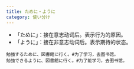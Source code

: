 ```yaml
---
title: ために・ように
category: 使い分け
---
```


- 「ために」：接在意志动词后。表示行为的原因。
- 「ように」：接在非意志动词后。表示期待的状态。

```example
勉強するために、図書館に行く。#为了学习，去图书馆。
勉強できるように、図書館に行く。#为了能学习，去图书馆。
```
